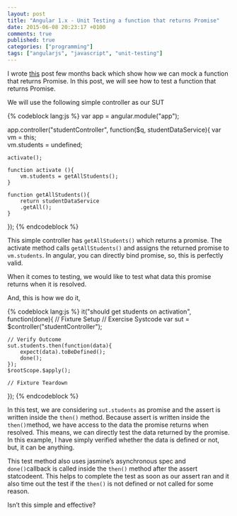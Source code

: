 ```yaml
---
layout: post
title: "Angular 1.x - Unit Testing a function that returns Promise"
date: 2015-06-08 20:23:17 +0100
comments: true
published: true
categories: ["programming"]
tags: ["angularjs", "javascript", "unit-testing"]
---
```


<p>I wrote <a href="/2015/03/16/mocking-methods-that-returns-promise" target="_blank">this</a> post few months back which show how we can mock a function that returns Promise. In this post, we will see how to test a function that returns Promise.</p> <p>We will use the following simple controller as our SUT</p>
<!-- more -->
{% codeblock lang:js %}
var app = angular.module("app");

app.controller("studentController", function($q, studentDataService){
    var vm = this;    
    vm.students = undefined;
    
    activate();
    
    function activate (){
        vm.students = getAllStudents();
    }
    
    function getAllStudents(){
        return studentDataService
        .getAll();
    }
});
{% endcodeblock %}
<p>This simple controller has <code>getAllStudents()</code> which returns a promise. The activate method calls <code>getAllStudents()</code> and assigns the returned promise to <code>vm.students</code>. In angular, you can directly bind promise, so, this is perfectly valid.</p>
<p>When it comes to testing, we would like to test what data this promise returns when it is resolved. </p>
<p>And, this is how we do it,</p>
{% codeblock lang:js %}
it("should get students on activation", function(done){
    // Fixture Setup
    // Exercise Systcode
    var sut = $controller("studentController");
    
    // Verify Outcome
    sut.students.then(function(data){
        expect(data).toBeDefined();    
        done();
    });
    $rootScope.$apply();
    
    // Fixture Teardown
});
{% endcodeblock %}
<p>In this test, we are considering <code>sut.students</code> as promise and the assert is written inside the <code>then()</code> method. Because assert is written inside the <code>then()</code>method, we have access to the data the promise returns when resolved. This means, we can directly test the data returned by the promise. In this example, I have simply verified whether the data is defined or not, but, it can be anything.</p>
<p>This test method also uses jasmine’s asynchronous spec and <code>done()</code>callback is called inside the <code>then()</code> method after the assert statcodeent. This helps to complete the test as soon as our assert ran and it also time out the test if the <code>then()</code> is not defined or not called for some reason. </p>
<p>Isn’t this simple and effective?</p>
